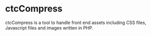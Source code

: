 ctcCompress
===========

ctcCompress is a tool to handle front end assets including CSS files, Javascript files and images written in PHP.
